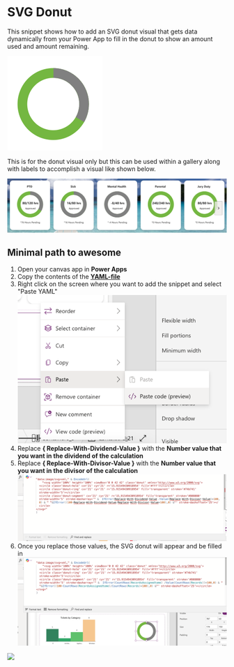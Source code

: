 # SVG Donut

This snippet shows how to add an SVG donut visual that gets data dynamically from your Power App to fill in the donut to show an amount used and amount remaining. 

![A basic example](./assets/donut.png)

This is for the donut visual only but this can be used within a gallery along with labels to accomplish a visual like shown below.

![An example](./assets/donut-in-gallery.png)

## Minimal path to awesome

1. Open your canvas app in **Power Apps**
1. Copy the contents of the **[YAML-file](./source/svg-donut.yaml)** 
1. Right click on the screen where you want to add the snippet and select "Paste YAML"
![View of the paste code button](./assets/pastecode.png)
1. Replace **{ Replace-With-Dividend-Value }** with the **Number value that you want in the dividend of the calculation** 
1. Replace **{ Replace-With-Divisor-Value }** with the **Number value that you want in the divisor of the calculation** 
    ![View of the code](./assets/codeinpowerfx.png)
1. Once you replace those values, the SVG donut will appear and be filled in
  ![View of the code](./assets/workingsnippet.png)

<img src="https://m365-visitor-stats.azurewebsites.net/powerplatform-snippets/power-apps/svg-donut" aria-hidden="true" />
